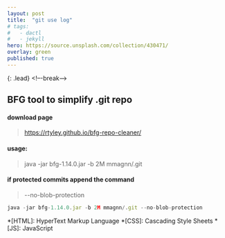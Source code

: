 ```yaml
---
layout: post
title:  "git use log"
# tags:
#   - dactl
#   - jekyll
hero: https://source.unsplash.com/collection/430471/
overlay: green
published: true
---
```


{: .lead}
<!–-break-–>
## BFG tool to simplify .git repo
#### download page

>https://rtyley.github.io/bfg-repo-cleaner/

#### usage:

>java -jar bfg-1.14.0.jar -b 2M mmagnn/.git

#### if protected commits append the command
>--no-blob-protection
~~~js
java -jar bfg-1.14.0.jar -b 2M mmagnn/.git --no-blob-protection
~~~

*[HTML]: HyperText Markup Language
*[CSS]: Cascading Style Sheets
*[JS]: JavaScript